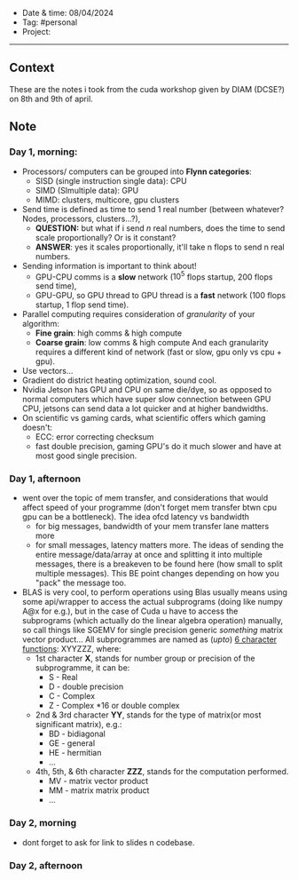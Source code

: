 
- Date & time:  08/04/2024
- Tag: #personal
- Project:

---

## Context

These are the notes i took from the cuda workshop given by DIAM (DCSE?) on 8th and 9th of april.

## Note

### Day 1, morning: 
- Processors/ computers can be grouped into **Flynn categories**:
	- SISD (single instruction single data): CPU
	- SIMD (SImultiple data): GPU
	- MIMD: clusters, multicore, gpu clusters
- Send time is defined as time to send 1 real number (between whatever? Nodes, processors, clusters...?), 
	- **QUESTION:** but what if i send *n* real numbers, does the time to send scale proportionally? Or is it constant?
	- **ANSWER**: yes it scales proportionally, it'll take n flops to send n real numbers.
- Sending information is important to think about! 
	- GPU-CPU comms is a **slow** network ($10^5$ flops startup, $200$ flops send time), 
	- GPU-GPU, so GPU thread to GPU thread is a **fast** network ($100$ flops startup, $1$ flop send time).
- Parallel computing requires consideration of *granularity* of your algorithm:
	- **Fine grain**: high comms & high compute
	- **Coarse grain**: low comms & high compute
  And each granularity requires a different kind of network (fast or slow, gpu only vs cpu + gpu). 
- Use vectors...
- Gradient do district heating optimization, sound cool.
- Nvidia Jetson has GPU and CPU on same die/dye, so as opposed to normal computers which have super slow connection between GPU CPU, jetsons can send data a lot quicker and at higher bandwidths.
- On scientific vs gaming cards, what scientific offers which gaming doesn't:
	- ECC: error correcting checksum
	- fast double precision, gaming GPU's do it much slower and have at most good single precision.

### Day 1, afternoon


- went over the topic of mem transfer, and considerations that would affect speed of your programme (don't forget mem transfer btwn cpu gpu can be a bottleneck). The idea ofcd  latency vs bandwidth
	- for big messages, bandwidth of your mem transfer lane matters more
	- for small messages, latency matters more.
  The ideas of sending the entire message/data/array at once and splitting it into multiple messages, there is a breakeven to be found here (how small to split multiple messages). This BE point changes depending on how you "pack" the message too.
- BLAS is very cool, to perform operations using Blas usually means using some api/wrapper to access the actual subprograms (doing like numpy A@x for e.g.), but in the case of Cuda u have to access the subprograms (which actually do the linear algebra operation) manually, so call things like SGEMV for single precision generic *something* matrix vector product... All subprogrammes are named as (*upto*) [6 character functions]: XYYZZZ, where:
	- 1st character **X**, stands for number group or precision of the subprogramme, it can be:
		- S - Real
		- D - double precision
		- C - Complex
		- Z - Complex \*16 or double complex
	- 2nd & 3rd character **YY**, stands for the type of matrix(or most significant matrix), e.g.:
		- BD - bidiagonal
		- GE - general
		- HE - hermitian
		- ...
	- 4th, 5th, & 6th character **ZZZ**, stands for the computation performed.
		- MV - matrix vector product
		- MM - matrix matrix product
		- ...
### Day 2, morning

- dont forget to ask for link to slides n codebase.
### Day 2, afternoon



[6 character functions]: https://www.netlib.org/lapack/lug/node24.html